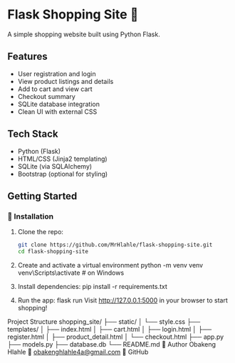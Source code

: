 # Flask Shopping Site 🛒

A simple shopping website built using Python Flask.

## Features

- User registration and login
- View product listings and details
- Add to cart and view cart
- Checkout summary
- SQLite database integration
- Clean UI with external CSS

## Tech Stack

- Python (Flask)
- HTML/CSS (Jinja2 templating)
- SQLite (via SQLAlchemy)
- Bootstrap (optional for styling)

## Getting Started

### 🔧 Installation

1. Clone the repo:

   ```bash
   git clone https://github.com/MrHlahle/flask-shopping-site.git
   cd flask-shopping-site
2. Create and activate a virtual environment
   python -m venv venv
venv\Scripts\activate   # on Windows
3. Install dependencies:
   pip install -r requirements.txt
4. Run the app:
   flask run
Visit http://127.0.0.1:5000 in your browser to start shopping!

 Project Structure
 shopping_site/
├── static/
│   └── style.css
├── templates/
│   ├── index.html
│   ├── cart.html
│   ├── login.html
│   ├── register.html
│   ├── product_detail.html
│   └── checkout.html
├── app.py
├── models.py
├── database.db
└── README.md
📌 Author
Obakeng Hlahle
📧 obakenghlahle4a@gmail.com
🔗 GitHub
